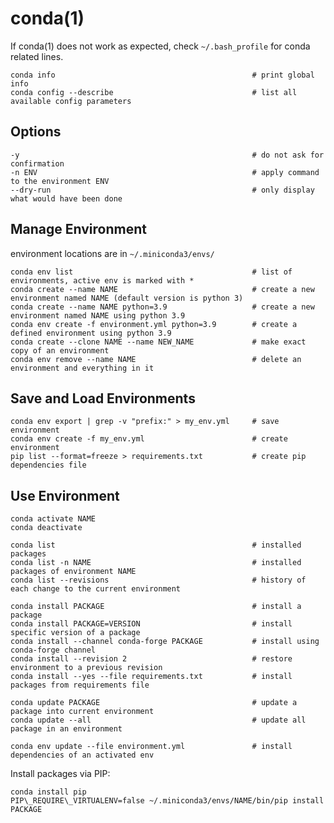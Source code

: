 # conda(1)

If conda(1) does not work as expected, check `~/.bash_profile` for conda related lines.

    conda info                                            # print global info
    conda config --describe                               # list all available config parameters

## Options

    -y                                                    # do not ask for confirmation
    -n ENV                                                # apply command to the environment ENV
    --dry-run                                             # only display what would have been done

## Manage Environment

  environment locations are in `~/.miniconda3/envs/`

    conda env list                                        # list of environments, active env is marked with *
    conda create --name NAME                              # create a new environment named NAME (default version is python 3)
    conda create --name NAME python=3.9                   # create a new environment named NAME using python 3.9
    conda env create -f environment.yml python=3.9        # create a defined environment using python 3.9
    conda create --clone NAME --name NEW_NAME             # make exact copy of an environment
    conda env remove --name NAME                          # delete an environment and everything in it

## Save and Load Environments

    conda env export | grep -v "prefix:" > my_env.yml     # save environment
    conda env create -f my_env.yml                        # create environment
    pip list --format=freeze > requirements.txt           # create pip dependencies file

## Use Environment

    conda activate NAME
    conda deactivate

    conda list                                            # installed packages
    conda list -n NAME                                    # installed packages of environment NAME
    conda list --revisions                                # history of each change to the current environment

    conda install PACKAGE                                 # install a package
    conda install PACKAGE=VERSION                         # install specific version of a package
    conda install --channel conda-forge PACKAGE           # install using conda-forge channel
    conda install --revision 2                            # restore environment to a previous revision
    conda install --yes --file requirements.txt           # install packages from requirements file

    conda update PACKAGE                                  # update a package into current environment
    conda update --all                                    # update all package in an environment

    conda env update --file environment.yml               # install dependencies of an activated env

Install packages via PIP:

    conda install pip
    PIP\_REQUIRE\_VIRTUALENV=false ~/.miniconda3/envs/NAME/bin/pip install PACKAGE
